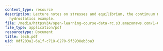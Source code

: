 ```yaml
---
content_type: resource
description: Lecture notes on stresses and equilibrium, the continuum model, and a
  hydrostatics example.
file: /media/https%3A/open-learning-course-data-rc.s3.amazonaws.com/1-050-engineering-mechanics-i-fall-2007/0df283a26a1fc71882705f3938eb3ba3_lec6.pdf
file_type: application/pdf
resourcetype: Document
title: lec6.pdf
uid: 0df283a2-6a1f-c718-8270-5f3938eb3ba3
---
```

